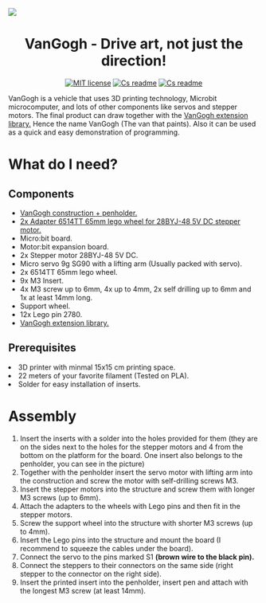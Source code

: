 <p><img src="https://github.com/pslib-cz/2022-p2a-mme-pppp-Pixelgon/blob/main/media/VanGogh.jpg"></p>
<h1 align="center">VanGogh - Drive art, not just the direction!</h1>
<p align="center">
<a href="https://github.com/pslib-cz/2022-p2a-mme-pppp-Pixelgon/blob/main/LICENSE"><img alt="MIT license" src="https://img.shields.io/badge/license-%20MIT%20license-red"></a>
<a href="https://github.com/pslib-cz/2022-p2a-mme-pppp-Pixelgon/blob/main/README.md"><img alt="Cs readme" src="https://img.shields.io/badge/lang-en-blue"></a>
<a href="https://github.com/pslib-cz/2022-p2a-mme-pppp-Pixelgon/blob/main/README.cs.md"><img alt="Cs readme" src="https://img.shields.io/badge/lang-cs-red"></a>
</p>

VanGogh is a vehicle that uses 3D printing technology, Microbit microcomputer, and lots of other components like servos and stepper motors. The final product can draw together with the <a href="https://github.com/Pixelgon/pxt-pixelgon-example">VanGogh extension library.</a> Hence the name VanGogh (The van that paints). Also it can be used as a quick and easy demonstration of programming.

# What do I need?
## Components
<ul>
  <li><a href="https://github.com/pslib-cz/2022-p2a-mme-pppp-Pixelgon/blob/main/STL">VanGogh construction + penholder.</a></li>
  <li><a href="https://www.printables.com/cs/model/459596-connection-hub-for-28byj-48-stepper">2x Adapter 6514TT 65mm lego wheel for 28BYJ-48 5V DC stepper motor.</a></li>
  <li>Micro:bit board.</li>
  <li>Motor:bit expansion board.</li>
  <li>2x Stepper motor 28BYJ-48 5V DC.</li>
  <li>Micro servo 9g SG90 with a lifting arm (Usually packed with servo).</li>
  <li>2x 6514TT 65mm lego wheel.</li>
  <li>9x M3 Insert.</li>
  <li>4x M3 screw up to 6mm, 4x up to 4mm, 2x self drilling up to 6mm and 1x at least 14mm long.</li>
  <li>Support wheel.</li>
  <li>12x Lego pin 2780.</li>
  <li><a href="https://github.com/Pixelgon/pxt-pixelgon-example">VanGogh extension library.</a></li>
</ul>

## Prerequisites
<li>3D printer with minmal 15x15 cm printing space.</li>
<li>22 meters of your favorite filament (Tested on PLA).</li>
<li>Solder for easy installation of inserts.</li>

# Assembly
<ol>
  <li>Insert the inserts with a solder into the holes provided for them (they are on the sides next to the holes for the stepper motors and 4 from the bottom on the platform for the board. One insert also belongs to the penholder, you can see in the picture)</li>
  <li>Together with the penholder insert the servo motor with lifting arm into the construction and screw the motor with self-drilling screws M3.</li>
  <li>Insert the stepper motors into the structure and screw them with longer M3 screws (up to 6mm).</li>
  <li>Attach the adapters to the wheels with Lego pins and then fit in the stepper motors.</li>
  <li>Screw the support wheel into the structure with shorter M3 screws (up to 4mm).</li>
  <li>Insert the Lego pins into the structure and mount the board (I recommend to squeeze the cables under the board).</li>
  <li>Connect the servo to the pins marked S1 <b>(brown wire to the black pin).</b></li>
  <li>Connect the steppers to their connectors on the same side (right stepper to the connector on the right side).</li>
  <li>Insert the printed insert into the penholder, insert pen and attach with the longest M3 screw (at least 14mm).</li>
</ol>